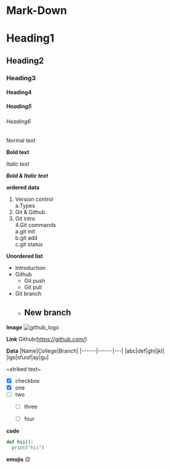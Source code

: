 # Mark-Down

# Heading1

## Heading2

### Heading3

#### Heading4

##### Heading5

###### Heading6

Normal text

**Bold text**

*Italic text*

***Bold & Italic text***

**ordered data**

1. Version control   
    a.Types 
2. Git & Github
3. Git intro  
4.Git commands      
    a.git init     
    b.git add     
    c.git status
 
**Unordered list**
- Introduction   
- Github  
   - Git push
   - Git pull
- Git branch   
   - New branch   
      -
      
      
      
      
      
      
      
      
      
      
      
**Image**
![github_logo](https://image.flaticon.com/icons/png/512/25/25231.png)


**Link**
Github(https://github.com/)




**Data**
|Name|College|Branch|
|------|------|---|
|abc|def|ghi|jkl|
|igs|sfuisf|ay|gu|



~striked text~


- [x] checkbox
- [x] one  
- [ ] two  
     - [ ] three
     - [ ] four
     
     
     
     
     
     
     
     
     
**code**
```python
def hii():
  print("hii")


```




**emojis**
:blush:
